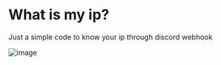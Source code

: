 # What is my ip?

Just a simple code to know your ip through discord webhook

![image](https://user-images.githubusercontent.com/71960366/137222091-08012ec4-765f-4dfb-ab1b-552f7fd5efd5.png)
